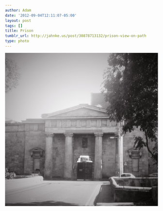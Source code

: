 ```yaml
---
author: Adam
date: '2012-09-04T12:11:07-05:00'
layout: post
tags: []
title: Prison
tumblr_url: http://jahnke.us/post/30878713132/prison-view-on-path
type: photo
---
```


![](/media/tumblr_m9u7ulmYcg1qga9s2o1_1280.jpg)
